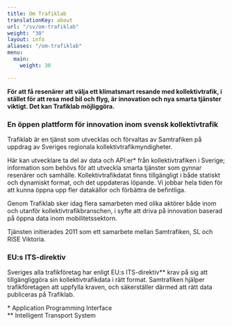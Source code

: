 ```yaml
---
title: Om Trafiklab
translationKey: about
url: "/sv/om-trafiklab"
weight: "30"
layout: info
aliases: "/om-trafiklab"
menu:
  main:
    weight: 30

---
```

**För att få resenärer att välja ett klimatsmart resande med kollektivtrafik, i stället för att resa med bil och flyg, är innovation och nya smarta tjänster viktigt. Det kan Trafiklab möjliggöra.**

### En öppen plattform för innovation inom svensk kollektivtrafik

Trafiklab är en tjänst som utvecklas och förvaltas av Samtrafiken på uppdrag av Sveriges regionala kollektivtrafikmyndigheter.

Här kan utvecklare ta del av data och API:er* från kollektivtrafiken i Sverige; information som behövs för att utveckla smarta tjänster som gynnar resenärer och samhälle. Kollektivtrafikdatat finns tillgängligt i både statiskt och dynamiskt format, och det uppdateras löpande. Vi jobbar hela tiden för att kunna öppna upp fler datakällor och förbättra de befintliga.

Genom Trafiklab sker idag flera samarbeten med olika aktörer både inom och utanför kollektivtrafikbranschen, i syfte att driva på innovation baserad på öppna data inom mobilitetssektorn.

Tjänsten initierades 2011 som ett samarbete mellan Samtrafiken, SL och RISE Viktoria.

### EU:s ITS-direktiv

Sveriges alla trafikföretag har enligt EU:s ITS-direktiv** krav på sig att tillgängliggöra sin kollektivtrafikdata i rätt format. Samtrafiken hjälper trafikföretagen att uppfylla kraven, och säkerställer därmed att rätt data publiceras på Trafiklab.

\* Application Programming Interface  
\** Intelligent Transport System